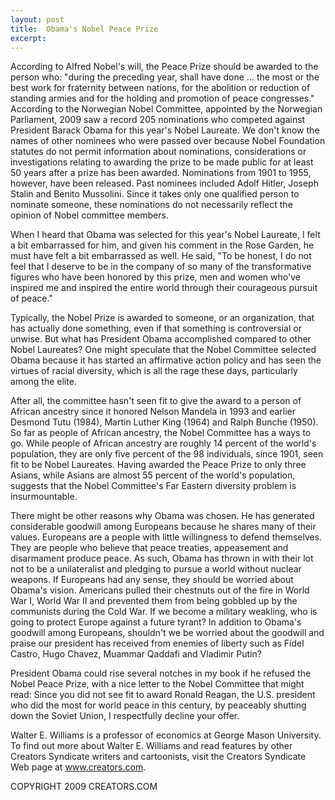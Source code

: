 ```yaml
---
layout: post
title:  Obama's Nobel Peace Prize
excerpt:
---
```


According to Alfred Nobel's will, the Peace Prize should be awarded to the person who: "during the preceding year, shall have done … the most or the best work for fraternity between nations, for the abolition or reduction of standing armies and for the holding and promotion of peace congresses." According to the Norwegian Nobel Committee, appointed by the Norwegian Parliament, 2009 saw a record 205 nominations who competed against President Barack Obama for this year's Nobel Laureate. We don't know the names of other nominees who were passed over because Nobel Foundation statutes do not permit information about nominations, considerations or investigations relating to awarding the prize to be made public for at least 50 years after a prize has been awarded. Nominations from 1901 to 1955, however, have been released. Past nominees included Adolf Hitler, Joseph Stalin and Benito Mussolini. Since it takes only one qualified person to nominate someone, these nominations do not necessarily reflect the opinion of Nobel committee members.

When I heard that Obama was selected for this year's Nobel Laureate, I felt a bit embarrassed for him, and given his comment in the Rose Garden, he must have felt a bit embarrassed as well. He said, "To be honest, I do not feel that I deserve to be in the company of so many of the transformative figures who have been honored by this prize, men and women who've inspired me and inspired the entire world through their courageous pursuit of peace."

Typically, the Nobel Prize is awarded to someone, or an organization, that has actually done something, even if that something is controversial or unwise. But what has President Obama accomplished compared to other Nobel Laureates? One might speculate that the Nobel Committee selected Obama because it has started an affirmative action policy and has seen the virtues of racial diversity, which is all the rage these days, particularly among the elite.

 After all, the committee hasn't seen fit to give the award to a person of African ancestry since it honored Nelson Mandela in 1993 and earlier Desmond Tutu (1984), Martin Luther King (1964) and Ralph Bunche (1950). So far as people of African ancestry, the Nobel Committee has a ways to go. While people of African ancestry are roughly 14 percent of the world's population, they are only five percent of the 98 individuals, since 1901, seen fit to be Nobel Laureates. Having awarded the Peace Prize to only three Asians, while Asians are almost 55 percent of the world's population, suggests that the Nobel Committee's Far Eastern diversity problem is insurmountable.

There might be other reasons why Obama was chosen. He has generated considerable goodwill among Europeans because he shares many of their values. Europeans are a people with little willingness to defend themselves. They are people who believe that peace treaties, appeasement and disarmament produce peace. As such, Obama has thrown in with their lot not to be a unilateralist and pledging to pursue a world without nuclear weapons. If Europeans had any sense, they should be worried about Obama's vision. Americans pulled their chestnuts out of the fire in World War I, World War II and prevented them from being gobbled up by the communists during the Cold War. If we become a military weakling, who is going to protect Europe against a future tyrant? In addition to Obama's goodwill among Europeans, shouldn't we be worried about the goodwill and praise our president has received from enemies of liberty such as Fidel Castro, Hugo Chavez, Muammar Qaddafi and Vladimir Putin?

President Obama could rise several notches in my book if he refused the Nobel Peace Prize, with a nice letter to the Nobel Committee that might read: Since you did not see fit to award Ronald Reagan, the U.S. president who did the most for world peace in this century, by peaceably shutting down the Soviet Union, I respectfully decline your offer.

Walter E. Williams is a professor of economics at George Mason University. To find out more about Walter E. Williams and read features by other Creators Syndicate writers and cartoonists, visit the Creators Syndicate Web page at www.creators.com.

COPYRIGHT 2009 CREATORS.COM
